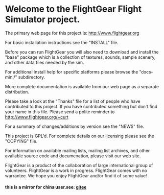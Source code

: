 # Welcome to the FlightGear Flight Simulator project.


The primary web page for this project is: http://www.flightgear.org

For basic installation instructions see the "INSTALL" file.

Before you can run FlightGear you will also need to download and
install the "base" package which is a collection of textures, sounds,
sample scenery, and other data files needed by the sim.

For additional install help for specific platforms please browse the
"docs-mini/" subdirectory.

More complete documentation is available from our web page as a
separate distribution.

Please take a look at the "Thanks" file for a list of people who have
contributed to this project.  If you have contributed something but
don't find your name in this file.  Please send a polite reminder to
http://www.flightgear.org/~curt

For a summary of changes/additions by version see the "NEWS" file.

This project is GPL'd.  For complete details on our licensing please
see the "COPYING" file.

For information on available mailing lists, mailing list archives, and
other available source code and documenation, please visit our web
site.

FlightGear is a product of the collaboration of large international
group of volunteers.  FlightGear is a work in progress.  FlightGear
comes with no warrantee.  We hope you enjoy FlightGear and/or find it
of some value!

#### this is a mirror for china user.see: [gitee](https://gitee.com/sysdl132/flightgear/tree/latest)
